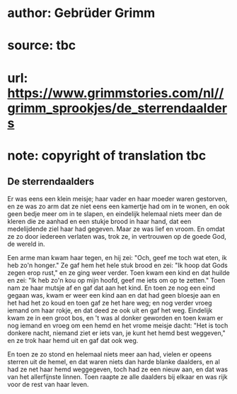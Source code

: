 # author: Gebrüder Grimm
# source: tbc
# url: https://www.grimmstories.com/nl//grimm_sprookjes/de_sterrendaalders
# note: copyright of translation tbc

## De sterrendaalders 

Er was eens een klein meisje; haar vader en haar moeder waren gestorven,
en ze was zo arm dat ze niet eens een kamertje had om in te wonen, en
ook geen bedje meer om in te slapen, en eindelijk helemaal niets meer
dan de kleren die ze aanhad en een stukje brood in haar hand, dat een
medelijdende ziel haar had gegeven. Maar ze was lief en vroom. En omdat
ze zo door iedereen verlaten was, trok ze, in vertrouwen op de goede
God, de wereld in.

Een arme man kwam haar tegen, en hij zei: "Och, geef me toch wat eten,
ik heb zo'n honger." Ze gaf hem het hele stuk brood en zei: "Ik hoop
dat Gods zegen erop rust," en ze ging weer verder. Toen kwam een kind
en dat huilde en zei: "Ik heb zo'n kou op mijn hoofd, geef me iets om
op te zetten." Toen nam ze haar mutsje af en gaf dat aan het kind. En
toen ze nog een eind gegaan was, kwam er weer een kind aan en dat had
geen bloesje aan en het had het zo koud en toen gaf ze het hare weg; en
nog verder vroeg iemand om haar rokje, en dat deed ze ook uit en gaf het
weg. Eindelijk kwam ze in een groot bos, en 't was al donker geworden
en toen kwam er nog iemand en vroeg om een hemd en het vrome meisje
dacht: "Het is toch donkere nacht, niemand ziet er iets van, je kunt
het hemd best weggeven," en ze trok haar hemd uit en gaf dat ook weg.

En toen ze zo stond en helemaal niets meer aan had, vielen er opeens
sterren uit de hemel, en dat waren niets dan harde blanke daalders, en
al had ze net haar hemd weggegeven, toch had ze een nieuw aan, en dat
was van het allerfijnste linnen. Toen raapte ze alle daalders bij elkaar
en was rijk voor de rest van haar leven.
